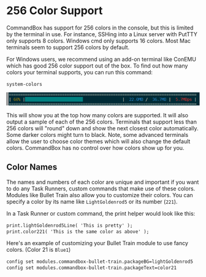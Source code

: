 # 256 Color Support

CommandBox has support for 256 colors in the console, but this is limited by the terminal in use.  For instance, SSHing into a Linux server with PutTTY only supports 8 colors.  Windows cmd only supports 16 colors.  Most Mac terminals seem to support 256 colors by default.  

For Windows users, we recommend using an add-on terminal like ConEMU which has good 256 color support out of the box.  To find out how many colors your terminal supports, you can run this command:

```text
system-colors
```

![256 Color support from ConEMU in Windows](../.gitbook/assets/image%20%283%29.png)

This will show you at the top how many colors are supported.  It will also output a sample of each of the 256 colors.  Terminals that support less than 256 colors will "round" down and show the next closest color automatically.  Some darker colors might turn to black.  Note, some advanced terminals allow the user to choose color themes which will also change the default colors.  CommandBox has no control over how colors show up for you.

## Color Names

The names and numbers of each color are unique and important if you want to do any Task Runners, custom commands that make use of these colors.  Modules like Bullet Train also allow you to customize their colors.  You can specify a color by its name like `LightGoldenrod5` or its number \(`221`\).

In a Task Runner or custom command, the print helper would look like this:

```text
print.lightGoldenrod5Line( 'This is pretty' );
print.color221( 'This is the same color as above' );
```

Here's an example of customizing your Bullet Train module to use fancy colors.  \(Color 21 is `Blue1`\)

```text
config set modules.commandbox-bullet-train.packageBG=lightGoldenrod5
config set modules.commandbox-bullet-train.packageText=color21
```



